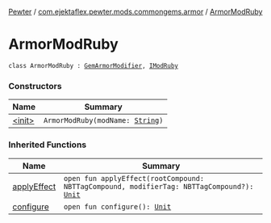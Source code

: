 [Pewter](../../index.md) / [com.ejektaflex.pewter.mods.commongems.armor](../index.md) / [ArmorModRuby](./index.md)

# ArmorModRuby

`class ArmorModRuby : `[`GemArmorModifier`](../../com.ejektaflex.pewter.lib.modifiers/-gem-armor-modifier/index.md)`, `[`IModRuby`](../../com.ejektaflex.pewter.shared.gems/-i-mod-ruby/index.md)

### Constructors

| Name | Summary |
|---|---|
| [&lt;init&gt;](-init-.md) | `ArmorModRuby(modName: `[`String`](https://kotlinlang.org/api/latest/jvm/stdlib/kotlin/-string/index.html)`)` |

### Inherited Functions

| Name | Summary |
|---|---|
| [applyEffect](../../com.ejektaflex.pewter.lib.modifiers/-gem-armor-modifier/apply-effect.md) | `open fun applyEffect(rootCompound: NBTTagCompound, modifierTag: NBTTagCompound?): `[`Unit`](https://kotlinlang.org/api/latest/jvm/stdlib/kotlin/-unit/index.html) |
| [configure](../../com.ejektaflex.pewter.lib.modifiers/-gem-armor-modifier/configure.md) | `open fun configure(): `[`Unit`](https://kotlinlang.org/api/latest/jvm/stdlib/kotlin/-unit/index.html) |
